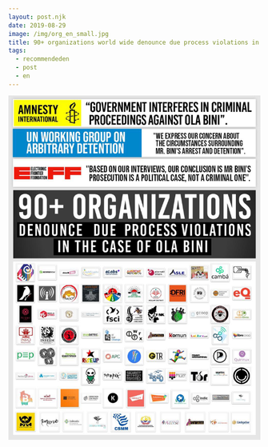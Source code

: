 ```yaml
---
layout: post.njk
date: 2019-08-29
image: /img/org_en_small.jpg
title: 90+ organizations world wide denounce due process violations in the case of Ola Bini
tags:
  - recommendeden
  - post
  - en
---
```


![90+ organizations](/img/org_en.jpg)
